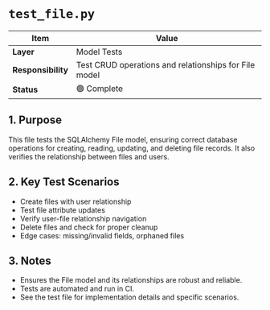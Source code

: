 # `test_file.py`

| Item               | Value                                                 |
| ------------------ | ----------------------------------------------------- |
| **Layer**          | Model Tests                                           |
| **Responsibility** | Test CRUD operations and relationships for File model |
| **Status**         | 🟢 Complete                                           |

## 1. Purpose

This file tests the SQLAlchemy File model, ensuring correct database operations for creating, reading, updating, and deleting file records. It also verifies the relationship between files and users.

## 2. Key Test Scenarios

- Create files with user relationship
- Test file attribute updates
- Verify user-file relationship navigation
- Delete files and check for proper cleanup
- Edge cases: missing/invalid fields, orphaned files

## 3. Notes

- Ensures the File model and its relationships are robust and reliable.
- Tests are automated and run in CI.
- See the test file for implementation details and specific scenarios.
